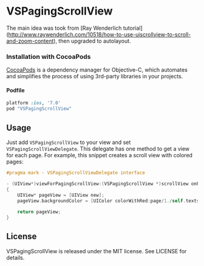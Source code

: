 # VSPagingScrollView

The main idea was took from [Ray Wenderlich tutorial] (http://www.raywenderlich.com/10518/how-to-use-uiscrollview-to-scroll-and-zoom-content), then upgraded to autolayout.
### Installation with CocoaPods

[CocoaPods](http://cocoapods.org) is a dependency manager for Objective-C, which automates and simplifies the process of using 3rd-party libraries in your projects.

#### Podfile

```ruby
platform :ios, '7.0'
pod "VSPagingScrollView"
```

## Usage

Just add `VSPagingScrollView` to your view and set `VSPagingScrollViewDelegate`. This delegate has one method to get a view for each page. For example, this snippet creates a scroll view with colored pages:

```objective-c
#pragma mark - VSPagingScrollViewDelegate interface

- (UIView*)viewForPagingScrollView:(VSPagingScrollView *)scrollView onPage:(NSUInteger)page
{
    UIView* pageView = [UIView new];
    pageView.backgroundColor = [UIColor colorWithRed:page/1./self.texts.count green:0 blue:1 alpha:1];
    
    return pageView;
}
```

## License

VSPagingScrollView is released under the MIT license. See LICENSE for details.
